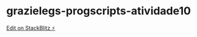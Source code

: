 # grazielegs-progscripts-atividade10

[Edit on StackBlitz ⚡️](https://stackblitz.com/edit/grazielegs-progscripts-atividade10)